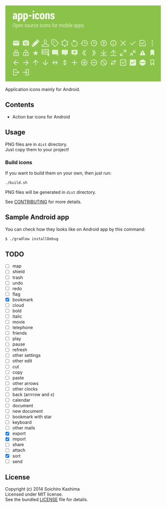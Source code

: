 ![](all.png "app-icons")

Application icons mainly for Android.

## Contents

* Action bar icons for Android

## Usage

PNG files are in `dist` directory.  
Just copy them to your project!

### Build icons

If you want to build them on your own, then just run:

```sh
./build.sh
```

PNG files will be generated in `dist` directory.

See [CONTRIBUTING](CONTRIBUTING.md) for more details.

## Sample Android app

You can check how they looks like on Android app by this command:

```sh
$ ./gradlew installDebug
```

## TODO

- [ ] map
- [ ] shield
- [ ] trash
- [ ] undo
- [ ] redo
- [ ] flag
- [x] bookmark
- [ ] cloud
- [ ] bold
- [ ] italic
- [ ] movie
- [ ] telephone
- [ ] friends
- [ ] play
- [ ] pause
- [ ] refresh
- [ ] other settings
- [ ] other edit
- [ ] cut
- [ ] copy
- [ ] paste
- [ ] other arrows
- [ ] other clocks
- [ ] back (arrrrow and x)
- [ ] calendar
- [ ] document
- [ ] new document
- [ ] bookmark with star
- [ ] keyboard
- [ ] other mails
- [x] export
- [x] import
- [ ] share
- [ ] attach
- [x] sort
- [ ] send

## License

Copyright (c) 2014 Soichiro Kashima  
Licensed under MIT license.  
See the bundled [LICENSE](LICENSE) file for details.